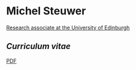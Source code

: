 # Michel Steuwer

[Research associate at the University of Edinburgh](http://homepages.inf.ed.ac.uk/msteuwer/)

## *Curriculum vitae*

[PDF](https://github.com/michel-steuwer/cv/raw/master/latex/michel_steuwer.pdf)
